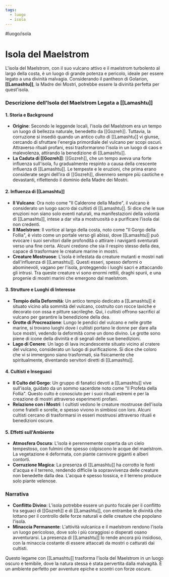 ```yaml
---
tags:
  - luogo
  - isola
---
```

#luogo/isola 
# **Isola del Maelstrom**
L'isola del Maelstrom, con il suo vulcano attivo e il maelstrom turbolento al largo della costa, è un luogo di grande potenza e pericolo, ideale per essere legato a una divinità malvagia. Considerando il pantheon di Golarion, **[[Lamashtu]]**, la Madre dei Mostri, potrebbe essere la divinità perfetta per quest'isola.

### **Descrizione dell'Isola del Maelstrom Legata a [[Lamashtu]]**

#### **1. Storia e Background**
   - **Origine**: Secondo le leggende locali, l'isola del Maelstrom era un tempo un luogo di bellezza naturale, benedetto da [[Gozreh]]. Tuttavia, la corruzione si insediò quando un antico culto di [[Lamashtu]] vi giunse, cercando di sfruttare l'energia primordiale del vulcano per scopi oscuri. Attraverso rituali profani, essi trasformarono l'isola in un luogo di caos e malevolenza, attirando la benedizione di [[Lamashtu]].
   - **La Caduta di [[Gozreh]]**: [[Gozreh]], che un tempo aveva una forte influenza sull'isola, fu gradualmente respinto a causa della crescente influenza di [[Lamashtu]]. Le tempeste e le eruzioni, che prima erano considerate segni dell’ira di [[Gozreh]], divennero sempre più caotiche e devastanti, riflettendo il dominio della Madre dei Mostri.

#### **2. Influenza di [[Lamashtu]]**
   - **Il Vulcano**: Ora noto come "Il Calderone della Madre", il vulcano è considerato un luogo sacro dai cultisti di [[Lamashtu]]. Si dice che le sue eruzioni non siano solo eventi naturali, ma manifestazioni della volontà di [[Lamashtu]], intese a dar vita a mostruosità o a purificare l'isola dai non credenti.
   - **Il Maelstrom**: Il vortice al largo della costa, noto come "Il Gorgo della Follia", è visto come un portale verso gli abissi, dove [[Lamashtu]] può evocare i suoi servitori dalle profondità o attirare i naviganti sventurati verso una fine certa. Alcuni credono che sia il respiro stesso della dea, capace di trasformare le creature marine in mostri.
   - **Creature Mostruose**: L'isola è infestata da creature mutanti e mostri nati dall'influenza di [[Lamashtu]]. Questi esseri, spesso deformi o abominevoli, vagano per l'isola, proteggendo i luoghi sacri e attaccando gli intrusi. Tra queste creature vi sono enormi rettili, draghi spurii, e una progenie di mostri marini che emergono dal maelstrom.

#### **3. Strutture e Luoghi di Interesse**
   - **Tempio della Deformità**: Un antico tempio dedicato a [[Lamashtu]] è situato vicino alla sommità del vulcano, costruito con rocce laviche e decorato con ossa e pitture sacrileghe. Qui, i cultisti offrono sacrifici al vulcano per garantire la benedizione della dea.
   - **Grotte di Procreazione**: Lungo le pendici del vulcano e nelle grotte marine, si trovano luoghi dove i cultisti portano le donne per dare alla luce mostri, vedendo la deformità come un dono divino. Le grotte sono piene di icone della divinità e di segnali delle sue benedizioni.
   - **Lago di Cenere**: Un lago di lava incandescente situato vicino al cratere del vulcano, considerato un luogo di purificazione. Si dice che coloro che vi si immergono siano trasformati, sia fisicamente che spiritualmente, diventando servitori diretti di [[Lamashtu]].

#### **4. Cultisti e Inseguaci**
   - **Il Culto del Gorgo**: Un gruppo di fanatici devoti a [[Lamashtu]] vive sull'isola, guidato da un sommo sacerdote noto come "Il Profeta della Follia". Questo culto è conosciuto per i suoi rituali estremi e per la creazione di mostri attraverso esperimenti profani.
   - **Relazione con i Mostri**: I cultisti vedono le creature mostruose dell'isola come fratelli e sorelle, e spesso vivono in simbiosi con loro. Alcuni cultisti cercano di trasformarsi in esseri mostruosi attraverso rituali e benedizioni oscure.
  
#### **5. Effetti sull'Ambiente**
   - **Atmosfera Oscura**: L'isola è perennemente coperta da un cielo tempestoso, con fulmini che spesso colpiscono le acque del maelstrom. La vegetazione è deformata, con piante carnivore giganti e alberi contorti.
   - **Corruzione Magica**: La presenza di [[Lamashtu]] ha corrotto le fonti d'acqua e il terreno, rendendo difficile la sopravvivenza delle creature non benedette dalla dea. L'acqua è spesso tossica, e il terreno produce solo piante velenose.

### **Narrativa**
- **Conflitto Divino**: L’isola potrebbe essere un punto focale per il conflitto tra seguaci di [[Gozreh]] e di [[Lamashtu]], con entrambe le divinità che lottano per il controllo delle forze naturali e delle creature che popolano l'isola.
- **Minaccia Permanente**: L'attività vulcanica e il maelstrom rendono l'isola un luogo pericoloso, dove solo i più coraggiosi o disperati osano avventurarsi. La presenza di [[Lamashtu]] lo rende ancora più insidioso, con la minaccia costante di essere attaccati da mostri o catturati dai cultisti.

Questo legame con [[Lamashtu]] trasforma l'isola del Maelstrom in un luogo oscuro e temibile, dove la natura stessa è stata pervertita dalla malvagità. È un ambiente perfetto per avventure epiche e scontri con forze oscure.